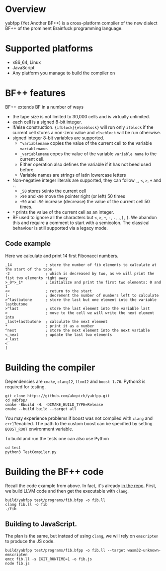 # Overview
yabfpp (Yet Another BF++) is a cross-platform compiler of the new dialect BF++ of the prominent Brainfuck programming language.

# Supported platforms
- x86_64, Linux
- JavaScript
- Any platform you manage to build the compiler on

# BF++ features
BF++ extends BF in a number of ways
- the tape size is not limited to 30,000 cells and is virtually unlimited.
- each cell is a signed 8-bit integer.
- if/else construction. `{ifblock}{elseblock}` will run only `ifblock` if the current cell stores a non-zero value and `elseblock` will be run otherwise.
- signed integer 8-bit variables are supported. 
  - `^variablename` copies the value of the current cell to the variable `variablename`. 
  - `_variablename` copes the value of the variable `variable name` to the current cell. 
  - Either operation also defines the variable if it has not beed used before.
  - Variable names are strings of latin lowercase letters
- Non-negative integer literals are supported, they can follow `_`, `<`, `>`, `+` and `-`.
  - `_50` stores `50`into the current cell
  - `>50` and `<50` move the pointer right (or left) 50 times
  - `+50` and `-50` increase (decrease) the value of the current cell 50 times.
- `*` prints the value of the current cell as an integer. 
- BF used to ignore all the characters but `<`, `>`, `+`, `-`, `.`, `,`,`[`, `]`. We abandon this and require a comment to start with a semicolon. The classical behaviour is still supported via a legacy mode. 

## Code example 
Here we calculate and print 14 first Fibonacci numbers. 
```
_14               ; store the number of fib elements to calculate at the start of the tape
-2                ; which is decreased by two, as we will print the fist two elements right away
>_0*>_1*          ; initialize and print the first two elements: 0 and 1
<<                ; return to the start
[-                ; decrement the number of numbers left to calculate
>^lastbutone      ; store the last but one element into the variable lastbutone
>^last            ; store the last element into the variable last
>                 ; move to the cell we will write the next element into
_last+lastbutone  ; calculate the next element
*                 ; print it as a number
^next             ; store the next element into the next variable
<_next            ; update the last two elements
<_last
<
]
```


# Building the compiler
Dependencies are `cmake`, `clang12`, `llvm12` and `boost 1.76`. Python3 is required for testing. 

```
git clone https://github.com/akopich/yabfpp.git
cd yabfpp/
cmake -Bbuild -H. -DCMAKE_BUILD_TYPE=Release
cmake --build build --target all 
```

You may experience problems if boost was not compiled with `clang` and `c++17`enabled. The path to the custom boost can be specified by setting `BOOST_ROOT` environment variable.

To build and run the tests one can also use Python
```
cd test
python3 TestCompiler.py
```

# Building the BF++ code

Recall the code example from above. In fact, it's already [in the repo](https://github.com/akopich/yabfpp/blob/master/test/programs/fib.bfpp).
First, we build LLVM code and then get the executable with `clang`.
```
build/yabfpp test/programs/fib.bfpp -o fib.ll
clang fib.ll -o fib
./fib
```

## Building to JavaScript. 
The plan is the same, but instead of using `clang`, we will rely on `emscripten` to produce the JS code. 
```
build/yabfpp test/programs/fib.bfpp -o fib.ll --target wasm32-unknown-emscripten
emcc fib.ll -s EXIT_RUNTIME=1 -o fib.js
node fib.js
```












